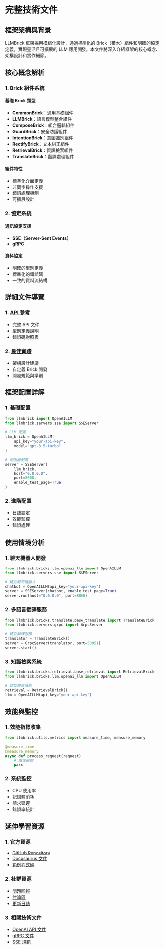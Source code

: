 
# 完整技術文件

## 框架架構與背景

LLMBrick 框架採用模組化設計，通過標準化的 Brick（積木）組件和明確的協定定義，實現靈活且可擴展的 LLM 應用開發。本文件將深入介紹框架的核心概念、架構設計和實作細節。

## 核心概念解析

### 1. Brick 組件系統

#### 基礎 Brick 類型
- **CommonBrick**：通用基礎組件
- **LLMBrick**：語言模型整合組件
- **ComposeBrick**：組合邏輯組件
- **GuardBrick**：安全防護組件
- **IntentionBrick**：意圖識別組件
- **RectifyBrick**：文本糾正組件
- **RetrievalBrick**：資訊檢索組件
- **TranslateBrick**：翻譯處理組件

#### 組件特性
- 標準化介面定義
- 非同步操作支援
- 錯誤處理機制
- 可擴展設計

### 2. 協定系統

#### 通訊協定支援
- **SSE（Server-Sent Events）**
- **gRPC**

#### 資料協定
- 明確的型別定義
- 標準化的錯誤碼
- 一致的資料流結構

## 詳細文件導覽

### 1. [API 參考](./documents/api)
- 完整 API 文件
- 型別定義說明
- 錯誤碼對照表

### 2. [最佳實踐](./category/bricks)
- 架構設計建議
- 自定義 Brick 開發
- 開發規範與準則

## 框架配置詳解

### 1. 基礎配置
```python
from llmbrick import OpenAILLM
from llmbrick.servers.sse import SSEServer

# LLM 配置
llm_brick = OpenAILLM(
    api_key="your-api-key",
    model="gpt-3.5-turbo"
)

# 伺服器配置
server = SSEServer(
    llm_brick,
    host="0.0.0.0",
    port=8000,
    enable_test_page=True
)
```

### 2. 進階配置
- 日誌設定
- 效能監控
- 錯誤處理

## 使用情境分析

### 1. 聊天機器人開發
```python
from llmbrick.bricks.llm.openai_llm import OpenAILLM
from llmbrick.servers.sse import SSEServer

# 建立聊天機器人
chatbot = OpenAILLM(api_key="your-api-key")
server = SSEServer(chatbot, enable_test_page=True)
server.run(host="0.0.0.0", port=8000)
```

### 2. 多語言翻譯服務
```python
from llmbrick.bricks.translate.base_translate import TranslateBrick
from llmbrick.servers.grpc import GrpcServer

# 建立翻譯服務
translator = TranslateBrick()
server = GrpcServer(translator, port=50051)
server.start()
```

### 3. 知識檢索系統
```python
from llmbrick.bricks.retrieval.base_retrieval import RetrievalBrick
from llmbrick.bricks.llm.openai_llm import OpenAILLM

# 建立檢索系統
retrieval = RetrievalBrick()
llm = OpenAILLM(api_key="your-api-key")
```

## 效能與監控

### 1. 效能指標收集
```python
from llmbrick.utils.metrics import measure_time, measure_memory

@measure_time
@measure_memory
async def process_request(request):
    # 處理邏輯
    pass
```

### 2. 系統監控
- CPU 使用率
- 記憶體消耗
- 請求延遲
- 錯誤率統計

## 延伸學習資源

### 1. 官方資源
- [GitHub Repository](https://github.com/JiHungLin/llmbrick)
- [Docusaurus 文件](https://jihunglin.github.io/llmbrick/)
- [範例程式碼](https://github.com/JiHungLin/llmbrick/tree/main/examples)

### 2. 社群資源
- [問題回報](https://github.com/JiHungLin/llmbrick/issues)
- [討論區](https://github.com/JiHungLin/llmbrick/discussions)
- [更新日誌](https://github.com/JiHungLin/llmbrick/blob/main/CHANGELOG.md)

### 3. 相關技術文件
- [OpenAI API 文件](https://platform.openai.com/docs/api-reference)
- [gRPC 文件](https://grpc.io/docs/)
- [SSE 規範](https://html.spec.whatwg.org/multipage/server-sent-events.html)
